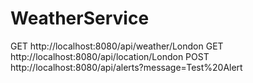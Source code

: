 # WeatherService

GET http://localhost:8080/api/weather/London
GET http://localhost:8080/api/location/London
POST http://localhost:8080/api/alerts?message=Test%20Alert
